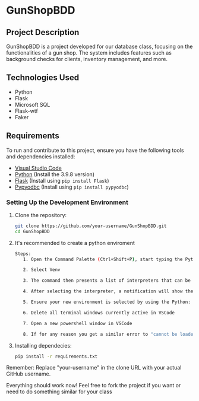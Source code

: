 # GunShopBDD

## Project Description

GunShopBDD is a project developed for our database class, focusing on the functionalities of a gun shop. The system includes features such as background checks for clients, inventory management, and more.

## Technologies Used

- Python
- Flask
- Microsoft SQL
- Flask-wtf
- Faker

## Requirements

To run and contribute to this project, ensure you have the following tools and dependencies installed:

- [Visual Studio Code](https://code.visualstudio.com/)
- [Python](https://www.python.org/) (Install the 3.9.8 version)
- [Flask](https://flask.palletsprojects.com/en/3.0.x/) (Install using `pip install Flask`)
- [Pypyodbc](https://github.com/pypyodbc/pypyodbc) (Install using `pip install pypyodbc`)

### Setting Up the Development Environment

1. Clone the repository:

   ```bash
   git clone https://github.com/your-username/GunShopBDD.git
   cd GunShopBDD

2. It's recommended to create a python enviroment

   ```bash
   Steps:
      1. Open the Command Palette (Ctrl+Shift+P), start typing the Python: Create Environment command to search, and then select the command.

      2. Select Venv

      3. The command then presents a list of interpreters that can be used for your project. Select interpreter for the python 3.9.8 you installed at the begining.

      4. After selecting the interpreter, a notification will show the progress of the environment creation and the environment folder (/.venv) will appear in your workspace.

      5. Ensure your new environment is selected by using the Python: Select Interpreter command from the Command Palette.

      6. Delete all terminal windows currently active in VSCode

      7. Open a new powershell window in VSCode

      8. If for any reason you get a similar error to "cannot be loaded because running scripts is disabled on this system. For more information, see about_Execution_Policies at..." then you need to open a PS(powershell) admin window and type the following command "Set-ExecutionPolicy RemoteSigned" close VS PS terminal window currently opened and open new one and it should begin to login into your enviroment automatically.

3. Installing dependecies:

   ```bash
   pip install -r requirements.txt

Remember:
Replace "your-username" in the clone URL with your actual GitHub username.

Everything should work now!
Feel free to fork the project if you want or need to do something similar for your class
